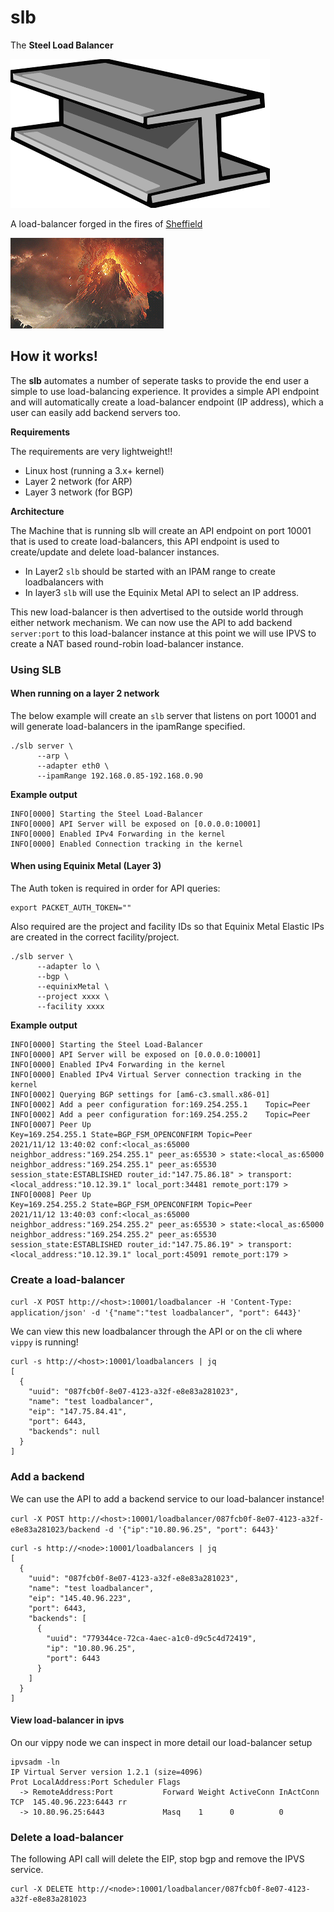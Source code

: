 # slb

The **Steel Load Balancer**


   ![](steel.gif)
   
A load-balancer forged in the fires of [Sheffield](https://en.wikipedia.org/wiki/Steel_City)

   ![](Mount_Doom.gif)

## How it works!

The **slb** automates a number of seperate tasks to provide the end user a simple to use load-balancing experience. It provides a simple API endpoint and will automatically create a load-balancer endpoint (IP address), which a user can easily add backend servers too.

**Requirements**

The requirements are very lightweight!!

- Linux host (running a 3.x+ kernel)
- Layer 2 network (for ARP)
- Layer 3 network (for BGP)

**Architecture**

The Machine that is running slb will create an API endpoint on port 10001 that is used to create load-balancers, this API endpoint is used to create/update and delete load-balancer instances. 

- In Layer2 `slb` should be started with an IPAM range to create loadbalancers with
- In layer3 `slb` will use the Equinix Metal API to select an IP address.

This new load-balancer is then advertised to the outside world through either network mechanism. We can now use the API to add backend `server:port` to this load-balancer instance at this point we will use IPVS to create a NAT based round-robin load-balancer instance. 

### Using SLB

#### When running on a layer 2 network

The below example will create an `slb` server that listens on port 10001 and will generate load-balancers in the ipamRange specified.
```
./slb server \
      --arp \
      --adapter eth0 \
      --ipamRange 192.168.0.85-192.168.0.90
```

**Example output**

```
INFO[0000] Starting the Steel Load-Balancer
INFO[0000] API Server will be exposed on [0.0.0.0:10001]
INFO[0000] Enabled IPv4 Forwarding in the kernel
INFO[0000] Enabled Connection tracking in the kernel
```

#### When using Equinix Metal (Layer 3)

The Auth token is required in order for API queries:

```
export PACKET_AUTH_TOKEN=""
```

Also required are the project and facility IDs so that Equinix Metal Elastic IPs are created in the correct facility/project.

```
./slb server \
      --adapter lo \
      --bgp \
      --equinixMetal \
      --project xxxx \
      --facility xxxx
```

**Example output**

```
INFO[0000] Starting the Steel Load-Balancer
INFO[0000] API Server will be exposed on [0.0.0.0:10001]
INFO[0000] Enabled IPv4 Forwarding in the kernel
INFO[0000] Enabled IPv4 Virtual Server connection tracking in the kernel
INFO[0002] Querying BGP settings for [am6-c3.small.x86-01]
INFO[0002] Add a peer configuration for:169.254.255.1    Topic=Peer
INFO[0002] Add a peer configuration for:169.254.255.2    Topic=Peer
INFO[0007] Peer Up                                       Key=169.254.255.1 State=BGP_FSM_OPENCONFIRM Topic=Peer
2021/11/12 13:40:02 conf:<local_as:65000 neighbor_address:"169.254.255.1" peer_as:65530 > state:<local_as:65000 neighbor_address:"169.254.255.1" peer_as:65530 session_state:ESTABLISHED router_id:"147.75.86.18" > transport:<local_address:"10.12.39.1" local_port:34481 remote_port:179 >
INFO[0008] Peer Up                                       Key=169.254.255.2 State=BGP_FSM_OPENCONFIRM Topic=Peer
2021/11/12 13:40:03 conf:<local_as:65000 neighbor_address:"169.254.255.2" peer_as:65530 > state:<local_as:65000 neighbor_address:"169.254.255.2" peer_as:65530 session_state:ESTABLISHED router_id:"147.75.86.19" > transport:<local_address:"10.12.39.1" local_port:45091 remote_port:179 >
```

### Create a load-balancer

`curl -X POST http://<host>:10001/loadbalancer -H 'Content-Type: application/json' -d '{"name":"test loadbalancer", "port": 6443}'`

We can view this new loadbalancer through the API or on the cli where `vippy` is running!

```
curl -s http://<host>:10001/loadbalancers | jq
[
  {
    "uuid": "087fcb0f-8e07-4123-a32f-e8e83a281023",
    "name": "test loadbalancer",
    "eip": "147.75.84.41",
    "port": 6443,
    "backends": null
  }
]
```

### Add a backend

We can use the API to add a backend service to our load-balancer instance!

`curl -X POST http://<host>:10001/loadbalancer/087fcb0f-8e07-4123-a32f-e8e83a281023/backend -d '{"ip":"10.80.96.25", "port": 6443}'`

```
curl -s http://<node>:10001/loadbalancers | jq
[
  {
    "uuid": "087fcb0f-8e07-4123-a32f-e8e83a281023",
    "name": "test loadbalancer",
    "eip": "145.40.96.223",
    "port": 6443,
    "backends": [
      {
        "uuid": "779344ce-72ca-4aec-a1c0-d9c5c4d72419",
        "ip": "10.80.96.25",
        "port": 6443
      }
    ]
  }
]
```

#### View load-balancer in ipvs

On our vippy node we can inspect in more detail our load-balancer setup

```
ipvsadm -ln
IP Virtual Server version 1.2.1 (size=4096)
Prot LocalAddress:Port Scheduler Flags
  -> RemoteAddress:Port           Forward Weight ActiveConn InActConn
TCP  145.40.96.223:6443 rr
  -> 10.80.96.25:6443             Masq    1      0          0
  ```

### Delete a load-balancer

The following API call will delete the EIP, stop bgp and remove the IPVS service.
```
curl -X DELETE http://<node>:10001/loadbalancer/087fcb0f-8e07-4123-a32f-e8e83a281023
```
